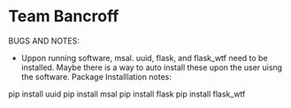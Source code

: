 # Team Bancroff

BUGS AND NOTES:

* Uppon running software, msal. uuid, flask, and flask_wtf
need to be installed. Maybe there is a way to auto install these
upon the user uisng the software.
Package Installlation notes:

pip install uuid
pip install msal
pip install flask
pip install flask_wtf


